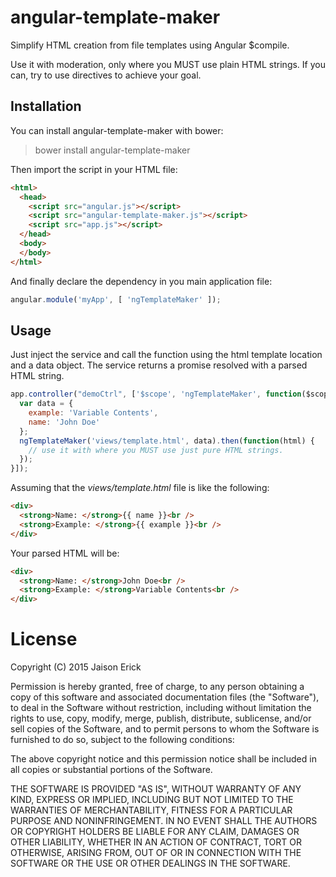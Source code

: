# angular-template-maker

Simplify HTML creation from file templates using Angular $compile.

Use it with moderation, only where you MUST use plain HTML strings. If you can,
try to use directives to achieve your goal.

## Installation

You can install angular-template-maker with bower:

> bower install angular-template-maker

Then import the script in your HTML file:

````html
<html>
  <head>
    <script src="angular.js"></script>
    <script src="angular-template-maker.js"></script>
    <script src="app.js"></script>
  </head>
  <body>
  </body>
</html>
````

And finally declare the dependency in you main application file:

````javascript
angular.module('myApp', [ 'ngTemplateMaker' ]);
````

## Usage

Just inject the service and call the function using the html template
location and a data object. The service returns a promise resolved with
a parsed HTML string.

````javascript
app.controller("demoCtrl", ['$scope', 'ngTemplateMaker', function($scope, ngTemplateMaker) {
  var data = {
    example: 'Variable Contents',
    name: 'John Doe'
  };
  ngTemplateMaker('views/template.html', data).then(function(html) {
    // use it with where you MUST use just pure HTML strings.
  });
}]);
````
Assuming that the *views/template.html* file is like the following:

````html
<div>
  <strong>Name: </strong>{{ name }}<br />
  <strong>Example: </strong>{{ example }}<br />
</div>
````

Your parsed HTML will be:

````html
<div>
  <strong>Name: </strong>John Doe<br />
  <strong>Example: </strong>Variable Contents<br />
</div>
````

# License
Copyright (C) 2015 Jaison Erick

Permission is hereby granted, free of charge, to any person obtaining a copy of this software and associated documentation files (the "Software"), to deal in the Software without restriction, including without limitation the rights to use, copy, modify, merge, publish, distribute, sublicense, and/or sell copies of the Software, and to permit persons to whom the Software is furnished to do so, subject to the following conditions:

The above copyright notice and this permission notice shall be included in all copies or substantial portions of the Software.

THE SOFTWARE IS PROVIDED "AS IS", WITHOUT WARRANTY OF ANY KIND, EXPRESS OR IMPLIED, INCLUDING BUT NOT LIMITED TO THE WARRANTIES OF MERCHANTABILITY, FITNESS FOR A PARTICULAR PURPOSE AND NONINFRINGEMENT. IN NO EVENT SHALL THE AUTHORS OR COPYRIGHT HOLDERS BE LIABLE FOR ANY CLAIM, DAMAGES OR OTHER LIABILITY, WHETHER IN AN ACTION OF CONTRACT, TORT OR OTHERWISE, ARISING FROM, OUT OF OR IN CONNECTION WITH THE SOFTWARE OR THE USE OR OTHER DEALINGS IN THE SOFTWARE.



